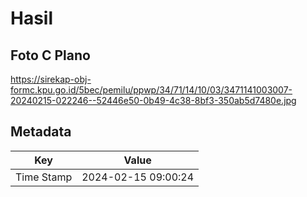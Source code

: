 # Hasil

## Foto C Plano

https://sirekap-obj-formc.kpu.go.id/5bec/pemilu/ppwp/34/71/14/10/03/3471141003007-20240215-022246--52446e50-0b49-4c38-8bf3-350ab5d7480e.jpg


## Metadata

| Key        | Value               |
| ---------- | ------------------- |
| Time Stamp | 2024-02-15 09:00:24 |



